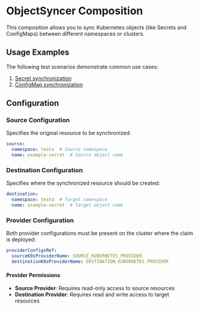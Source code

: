 # ObjectSyncer Composition

This composition allows you to sync Kubernetes objects (like Secrets and ConfigMaps) between different namespaces or clusters.

## Usage Examples

The following test scenarios demonstrate common use cases:

1. [Secret synchronization](test/scenarios/secret/claim.yaml)
2. [ConfigMap synchronization](test/scenarios/configmap/claim.yaml)

## Configuration

### Source Configuration

Specifies the original resource to be synchronized:

```yaml
source:
  namespace: testa  # Source namespace
  name: example-secret  # Source object name
```

### Destination Configuration

Specifies where the synchronized resource should be created:

```yaml
destination:
  namespace: testa  # Target namespace
  name: example-secret  # Target object name
```

### Provider Configuration

Both provider configurations must be present on the cluster where the claim is deployed:

```yaml
providerConfigsRef:
  sourceK8sProviderName: SOURCE_KUBERNETES_PROVIDER
  destinationK8sProviderName: DESTINATION_KUBERNETES_PROVIDER
```

#### Provider Permissions

- **Source Provider**: Requires read-only access to source resources
- **Destination Provider**: Requires read and write access to target resources

